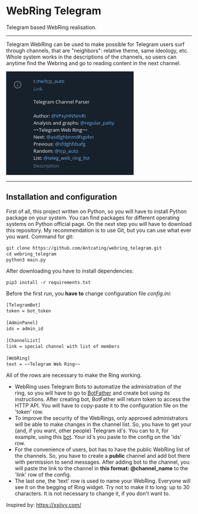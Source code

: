 # WebRing Telegram
Telegram based WebRing realisation.



---

Telegram WebRing can be used to make possible for Telegram users surf through channels, that are "neighbors": relative theme, same ideology, etc. Whole system works in the descriptions of the channels, so users can anytime find the Webring and go to reading content in the next channel.
<p align="left">
    <img src="example.png">
</p>

---
## Installation and configuration
First of all, this project written on Python, so you will have to install Python package on your system. You can find packages for different operating systems on Python official page.
On the next step you will have to download this repository. My recommendation is to use Git, but you can use what ever you want. 
Command for git:
```
git clone https://github.com/Antcating/webring_telegram.git
cd webring_telegram
python3 main.py
```

After downloading you have to install dependencies:
    
```
pip3 install -r requirements.txt
```
Before the first run, you **have to** change configuration file _config.ini_:
```
[TelegramBot]
token = bot_token

[AdminPanel]
ids = admin_id 

[ChannelList]
link = special channel with list of members 

[WebRing]
text = ~~Telegram Web Ring~~
```
All of the rows are necessary to make the Ring working.  
- WebRing uses Telegram Bots to automatize the administration of the ring, so you will have to go to [BotFather](https://t.me/BotFather) and create bot using its instructions. After creating bot, BotFather will return token to access the HTTP API. You will have to copy-paste it to the configuration file on the 'token' row.
- To improve the security of the WebRings, only approved administrators will be able to make changes in the channel list. So, you have to get your (and, if you want, other people) Telegram id's. You can to it, for example, using this [bot](https://t.me/userinfobot). Your id's you paste to the config on the 'ids' row.
- For the convenience of users, bot has to have the public WebRing list of the channels. So, you have to create a **public** channel and add bot there with permission to send messages. After adding bot to the channel, you will paste the link to the channel in **this format: @channel_name** to the 'link' row of the config.
- The last one, the 'text' row is used to name your WebRing. Everyone will see it on the begging of Ring widget. Try not to make it to long: up to 30 characters. It is not necessary to change it, if you don't want to.

Inspired by: https://xxiivv.com/ 